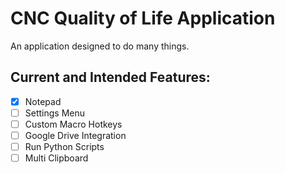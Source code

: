 # CNC Quality of Life Application
An application designed to do many things.
## Current and Intended Features:
- [x] Notepad
- [ ] Settings Menu
- [ ] Custom Macro Hotkeys
- [ ] Google Drive Integration
- [ ] Run Python Scripts
- [ ] Multi Clipboard
